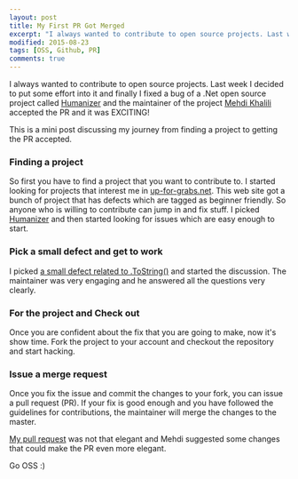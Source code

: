```yaml
---
layout: post
title: My First PR Got Merged
excerpt: "I always wanted to contribute to open source projects. Last week I decided to put some effort into it and finally I fixed a bug of a .Net open source project called Humanizer."
modified: 2015-08-23
tags: [OSS, Github, PR]
comments: true
---
```


I always wanted to contribute to open source projects. Last week I decided to put some effort into it and finally I fixed a bug of a .Net open source project called [Humanizer](https://github.com/MehdiK/Humanizer) and the maintainer of the project [Mehdi Khalili](https://github.com/MehdiK) accepted the PR and it was EXCITING!

This is a mini post discussing my journey from finding a project to getting the PR accepted.

### Finding a project
So first you have to find a project that you want to contribute to. I started looking for projects that interest me in [up-for-grabs.net](http://up-for-grabs.net/). This web site got a bunch of project that has defects which are tagged as beginner friendly. So anyone who is willing to contribute can jump in and fix stuff. I picked [Humanizer](https://github.com/MehdiK/Humanizer) and then started looking for issues which are easy enough to start.

### Pick a small defect and get to work
I picked [a small defect related to .ToString()](https://github.com/MehdiK/Humanizer/issues/450) and started the discussion. The maintainer was very engaging and he answered all the questions very clearly.

### For the project and Check out
Once you are confident about the fix that you are going to make, now it's show time. Fork the project to your account and checkout the repository and start hacking.

### Issue a merge request
Once you fix the issue and commit the changes to your fork, you can issue a pull request (PR). If your fix is good enough and you have followed the guidelines for contributions, the maintainer will merge the changes to the master. 

[My pull request](https://github.com/MehdiK/Humanizer/pull/453) was not that elegant and Mehdi suggested some changes that could make the PR even more elegant.

Go OSS :)

